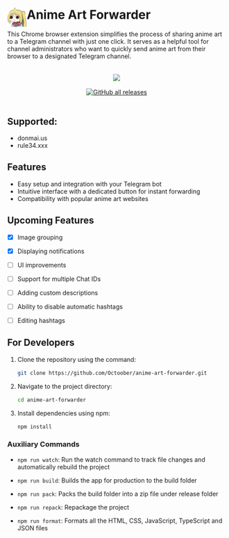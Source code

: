 # <img src="public/icons/icon_48.png" width="45" align="left"> Anime Art Forwarder

This Chrome browser extension simplifies the process of sharing anime art to a Telegram channel with just one click. It serves as a helpful tool for channel administrators who want to quickly send anime art from their browser to a designated Telegram channel.

<br>
<div align="center">
    <img width="500" align="center" src="./assets/example.v1.0.2.gif">
    <br><br>
    <a href="https://github.com/Octoober/anime-art-forwarder/releases/latest" target="_blank">
        <img alt="GitHub all releases" src="https://img.shields.io/github/downloads/octoober/anime-art-forwarder/total?label=download (latest)&color=blue&logo=google&logoColor=white&style=for-the-badge">
    </a>
</div>
<br>

## Supported:
- donmai.us
- rule34.xxx


## Features
- Easy setup and integration with your Telegram bot
- Intuitive interface with a dedicated button for instant forwarding
- Compatibility with popular anime art websites


## Upcoming Features
- [x] Image grouping
- [x] Displaying notifications
- [ ] UI improvements
- [ ] Support for multiple Chat IDs
- [ ] Adding custom descriptions
- [ ] Ability to disable automatic hashtags
- [ ] Editing hashtags


## For Developers
1. Clone the repository using the command:

    ```sh
    git clone https://github.com/Octoober/anime-art-forwarder.git
    ```

2. Navigate to the project directory:

    ```sh
    cd anime-art-forwarder
    ```

3. Install dependencies using npm:

    ```sh
    npm install
    ```

### Auxiliary Commands

- `npm run watch`: Run the watch command to track file changes and automatically rebuild the project

- `npm run build`: Builds the app for production to the build folder

- `npm run pack`: Packs the build folder into a zip file under release folder

- `npm run repack`: Repackage the project

- `npm run format`: Formats all the HTML, CSS, JavaScript, TypeScript and JSON files
